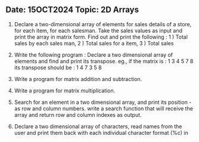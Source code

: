 ## Date: 15OCT2024    Topic: 2D Arrays

1. Declare a two-dimensional array of elements for sales details of a store, for each item, for each salesman. Take the sales values as input and print the array in matrix form.	Find out and print the following :	1 ) Total sales by each sales man,	2 ) Total sales for a item,	3 ) Total sales

2. Write the following program :								Declare a two dimensional array of elements and find and print its transpose.			eg., if the matrix is :       1 3						                                        4 5						                                          7 8								its transpose should be :     1 4 7					                                                3 5 8

3. Write a program  for matrix addition and subtraction.

4. Write a program  for matrix multiplication.

5. Search for an element in a two dimensional array, and print its position - as row and column numbers. write a search function that will receive the array and return row and column indexes as output.

6. Declare a two dimensional array of characters, read names from the user and print them back with each individual character format (%c) in
